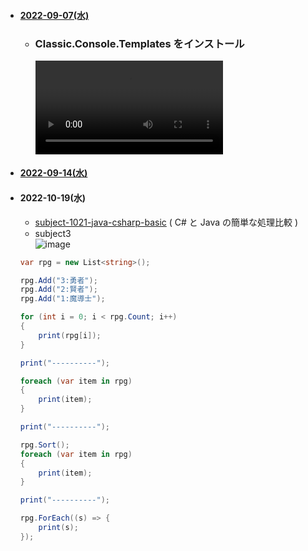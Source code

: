 
- #### [2022-09-07(水)](https://github.com/winofsql/subject2-220907)
  - ### Classic.Console.Templates をインストール
    <video src="https://user-images.githubusercontent.com/1501327/188803149-e2321480-9e05-4774-9b84-a74a07e27948.mp4"></video>
- #### [2022-09-14(水)](https://github.com/winofsql/subject2-220914)

- #### 2022-10-19(水)
  - [subject-1021-java-csharp-basic](https://github.com/winofsql/subject-1021-java-csharp-basic) ( C# と Java の簡単な処理比較 )
  - subject3\
  ![image](https://user-images.githubusercontent.com/1501327/196584865-6bb41bd0-1596-4b13-9dd8-66d370d9015b.png)
  ```cs
  var rpg = new List<string>();

  rpg.Add("3:勇者");
  rpg.Add("2:賢者");
  rpg.Add("1:魔導士");

  for (int i = 0; i < rpg.Count; i++)
  {
      print(rpg[i]);
  }

  print("----------");

  foreach (var item in rpg)
  {
      print(item);
  }

  print("----------");

  rpg.Sort();
  foreach (var item in rpg)
  {
      print(item);
  }

  print("----------");

  rpg.ForEach((s) => {
      print(s);
  });
  ```

